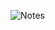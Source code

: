 ![Notes](https://docs.google.com/document/d/1zpsnllC7MOMMJemPB843OXXAiHrWqc4RoPCbwsA5ZDY/edit?usp=sharing)